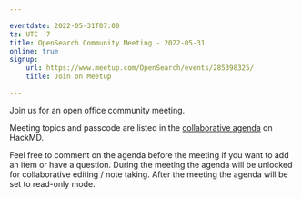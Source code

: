 ```yaml
---

eventdate: 2022-05-31T07:00
tz: UTC -7
title: OpenSearch Community Meeting - 2022-05-31
online: true
signup:
    url: https://www.meetup.com/OpenSearch/events/285398325/
    title: Join on Meetup

---
```


Join us for an open office community meeting.

Meeting topics and passcode are listed in the [collaborative agenda](https://hackmd.io/@HmdZWaVnQU6M8icdvC5TwQ/r17RFR64c) on HackMD.

Feel free to comment on the agenda before the meeting if you want to add an item or have a question.
During the meeting the agenda will be unlocked for collaborative editing / note taking. After the meeting the agenda will be set to read-only mode.
